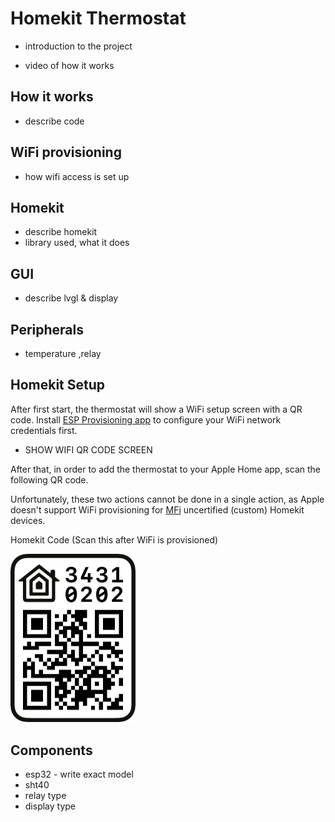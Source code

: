 # Homekit Thermostat

- introduction to the project

- video of how it works

## How it works
- describe code

## WiFi provisioning
- how wifi access is set up

## Homekit
- describe homekit
- library used, what it does

## GUI
- describe lvgl & display

## Peripherals
- temperature ,relay

## Homekit Setup
After first start, the thermostat will show a WiFi setup screen with a QR code. Install [ESP Provisioning app](https://apps.apple.com/us/app/esp-ble-provisioning/id1473590141) to configure your WiFi network credentials first.

- SHOW WIFI QR CODE SCREEN

After that, in order to add the thermostat to your Apple Home app, scan the following QR code.

Unfortunately, these two actions cannot be done in a single action, as Apple doesn't support WiFi provisioning for [MFi](https://mfi.apple.com/) uncertified (custom) Homekit devices. 

Homekit Code (Scan this after WiFi is provisioned)

<img src="./assets/homekit-qrcode.png" width="200"/>

## Components
- esp32 - write exact model
- sht40
- relay type
- display type